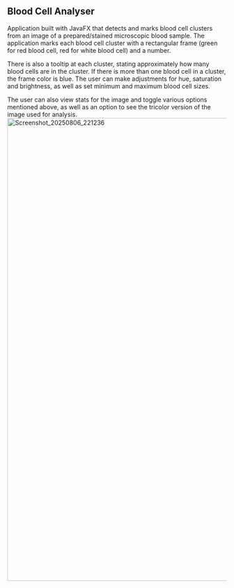 Blood Cell Analyser
-------------------

Application built with JavaFX that detects and marks blood cell clusters from an image of a prepared/stained microscopic blood sample. The application marks each blood cell cluster with a rectangular frame (green for red blood cell, red for white blood cell) and a number.

There is also a tooltip at each cluster, stating approximately how many blood cells are in the cluster. If there is more than one blood cell in a cluster, the frame color is blue. The user can make adjustments for hue, saturation and brightness, as well as set minimum and maximum blood cell sizes. 

The user can also view stats for the image and toggle various options mentioned above, as well as an option to see the tricolor version of the image used for analysis.
<img width="1732" height="1064" alt="Screenshot_20250806_221236" src="https://github.com/user-attachments/assets/bc12484c-b688-4e49-8951-2d703b4c22c1" />
